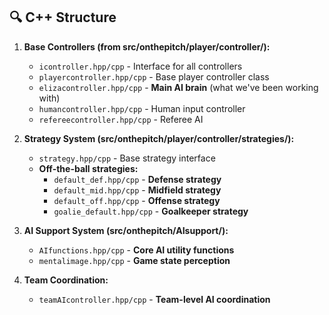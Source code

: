 ## **🔍 C++ Structure**

1. **Base Controllers (from src/onthepitch/player/controller/):**
   - `icontroller.hpp/cpp` - Interface for all controllers
   - `playercontroller.hpp/cpp` - Base player controller class
   - `elizacontroller.hpp/cpp` - **Main AI brain** (what we've been working with)
   - `humancontroller.hpp/cpp` - Human input controller
   - `refereecontroller.hpp/cpp` - Referee AI

2. **Strategy System (src/onthepitch/player/controller/strategies/):**
   - `strategy.hpp/cpp` - Base strategy interface
   - **Off-the-ball strategies:**
     - `default_def.hpp/cpp` - **Defense strategy**
     - `default_mid.hpp/cpp` - **Midfield strategy** 
     - `default_off.hpp/cpp` - **Offense strategy**
     - `goalie_default.hpp/cpp` - **Goalkeeper strategy**

3. **AI Support System (src/onthepitch/AIsupport/):**
   - `AIfunctions.hpp/cpp` - **Core AI utility functions**
   - `mentalimage.hpp/cpp` - **Game state perception**

4. **Team Coordination:**
   - `teamAIcontroller.hpp/cpp` - **Team-level AI coordination**

